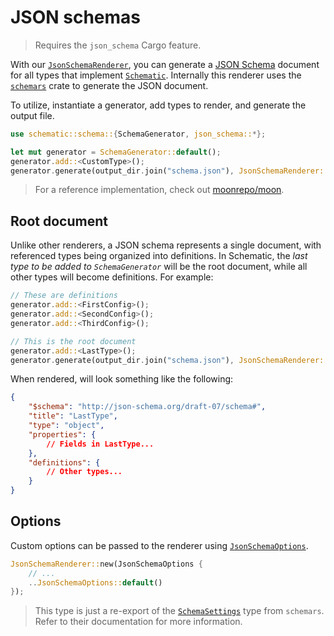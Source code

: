 # JSON schemas

> Requires the `json_schema` Cargo feature.

With our
[`JsonSchemaRenderer`](https://docs.rs/schematic/latest/schematic/schema/json_schema/struct.JsonSchemaRenderer.html),
you can generate a [JSON Schema](https://json-schema.org/) document for all types that implement
[`Schematic`](https://docs.rs/schematic/latest/schematic/schema/trait.Schematic.html). Internally
this renderer uses the [`schemars`](https://crates.io/crates/schemars) crate to generate the JSON
document.

To utilize, instantiate a generator, add types to render, and generate the output file.

```rust
use schematic::schema::{SchemaGenerator, json_schema::*};

let mut generator = SchemaGenerator::default();
generator.add::<CustomType>();
generator.generate(output_dir.join("schema.json"), JsonSchemaRenderer::default())?;
```

> For a reference implementation, check out
> [moonrepo/moon](https://github.com/moonrepo/moon/blob/master/nextgen/config/src/main.rs).

## Root document

Unlike other renderers, a JSON schema represents a single document, with referenced types being
organized into definitions. In Schematic, the _last type to be added to `SchemaGenerator`_ will be
the root document, while all other types will become definitions. For example:

```rust
// These are definitions
generator.add::<FirstConfig>();
generator.add::<SecondConfig>();
generator.add::<ThirdConfig>();

// This is the root document
generator.add::<LastType>();
generator.generate(output_dir.join("schema.json"), JsonSchemaRenderer::default())?;
```

When rendered, will look something like the following:

```json
{
	"$schema": "http://json-schema.org/draft-07/schema#",
	"title": "LastType",
	"type": "object",
	"properties": {
		// Fields in LastType...
	},
	"definitions": {
		// Other types...
	}
}
```

## Options

Custom options can be passed to the renderer using
[`JsonSchemaOptions`](https://docs.rs/schematic/latest/schematic/schema/json_schema/type.JsonSchemaOptions.html).

```rust
JsonSchemaRenderer::new(JsonSchemaOptions {
	// ...
	..JsonSchemaOptions::default()
});
```

> This type is just a re-export of the
> [`SchemaSettings`](https://docs.rs/schemars/latest/schemars/gen/struct.SchemaSettings.html) type
> from `schemars`. Refer to their documentation for more information.
